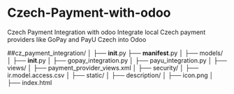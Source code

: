 # Czech-Payment-with-odoo
Czech Payment Integration with odoo
Integrate local Czech payment providers like GoPay and PayU Czech into Odoo

##cz_payment_integration/
│
├── __init__.py
├── __manifest__.py
│
├── models/
│   ├── __init__.py
│   ├── gopay_integration.py
│   ├── payu_integration.py
│
├── views/
│   ├── payment_provider_views.xml
│
├── security/
│   ├── ir.model.access.csv
│
├── static/
│   ├── description/
│       ├── icon.png
│       ├── index.html

